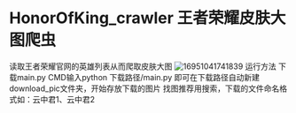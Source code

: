 # HonorOfKing_crawler 王者荣耀皮肤大图爬虫
读取王者荣耀官网的英雄列表从而爬取皮肤大图
![16951041741839](https://github.com/Lessar762/HonorOfKing_crawler/assets/97272645/bd11be8c-dd71-4c7b-8a51-8d106c2c7c80)
运行方法
下载main.py 
CMD输入python 下载路径/main.py
即可在下载路径自动新建download_pic文件夹，开始存放下载的图片
找图推荐用搜索，下载的文件命名格式如：云中君1、云中君2

